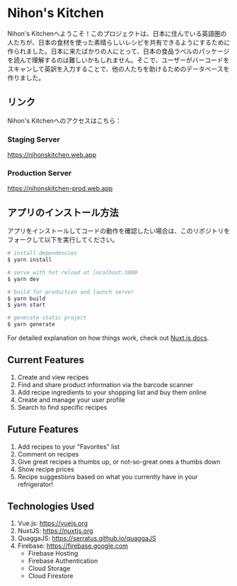 # Nihon's Kitchen

Nihon's Kitchenへようこそ！このプロジェクトは、日本に住んでいる英語圏の人たちが、日本の食材を使った素晴らしいレシピを共有できるようにするために作られました。日本に来たばかりの人にとって、日本の食品ラベルのパッケージを読んで理解するのは難しいかもしれません。そこで、ユーザーがバーコードをスキャンして英訳を入力することで、他の人たちを助けるためのデータベースを作りました。

## リンク

Nihon's Kitchenへのアクセスはこちら：

### Staging Server

https://nihonskitchen.web.app

### Production Server

https://nihonskitchen-prod.web.app

## アプリのインストール方法

アプリをインストールしてコードの動作を確認したい場合は、このリポジトリをフォークして以下を実行してください。

```bash
# install dependencies
$ yarn install

# serve with hot reload at localhost:3000
$ yarn dev

# build for production and launch server
$ yarn build
$ yarn start

# generate static project
$ yarn generate
```

For detailed explanation on how things work, check out [Nuxt.js docs](https://nuxtjs.org).

## Current Features
1. Create and view recipes
2. Find and share product information via the barcode scanner
3. Add recipe ingredients to your shopping list and buy them online
4. Create and manage your user profile
5. Search to find specific recipes

## Future Features
1. Add recipes to your "Favorites" list
2. Comment on recipes
3. Give great recipes a thumbs up, or not-so-great ones a thumbs down
4. Show recipe prices
5. Recipe suggestions based on what you currently have in your refrigerator!

## Technologies Used

1. Vue.js: https://vuejs.org
2. NuxtJS: https://nuxtjs.org
3. QuaggaJS: https://serratus.github.io/quaggaJS
5. Firebase: https://firebase.google.com  
    * Firebase Hosting
    * Firebase Authentication
    * Cloud Storage
    * Cloud Firestore

